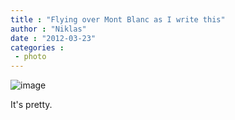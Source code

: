 ```yaml
---
title : "Flying over Mont Blanc as I write this"
author : "Niklas"
date : "2012-03-23"
categories : 
 - photo
---
```


![image](https://niklasblog.com/wp-content/wpid-CameraZOOM-20120323145307647.jpg "CameraZOOM-20120323145307647.jpg")

It's pretty.
